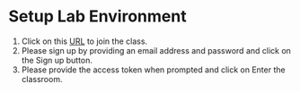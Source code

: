 # Setup Lab Environment

1. Click on this [URL](https://app.strigo.io/event/po6vbWBqbnWeWBiDr) to join the class.
2. Please sign up by providing an email address and password and click on the Sign up button.
3. Please provide the access token when prompted and click on Enter the classroom.

